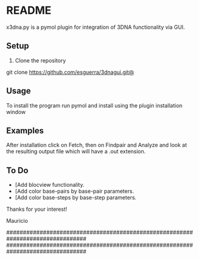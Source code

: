 README
======

x3dna.py is a pymol plugin for integration of 3DNA functionality via GUI.

Setup
-----

1. Clone the repository

 git clone https://github.com/esguerra/3dnagui.git@

Usage
-----

To install the program run pymol and install using the plugin installation
window


Examples
--------

After installation click on Fetch, then on Findpair and Analyze and look at
the resulting output file which will have a .out extension.

To Do
-----

* [Add blocview functionality.
* [Add color base-pairs by base-pair parameters.
* [Add color base-steps by base-step parameters.

Thanks for your interest!

Mauricio

################################################################################
################################################################################

